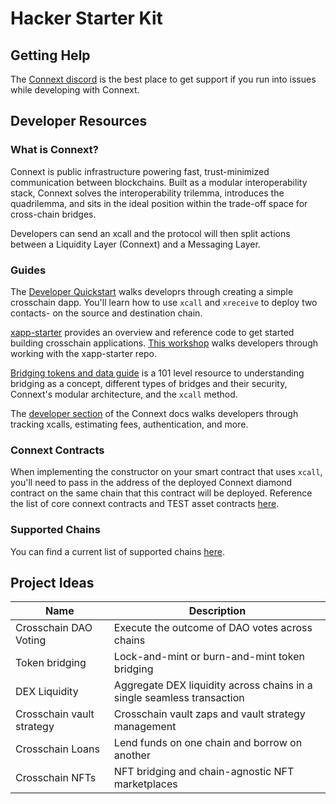 # Hacker Starter Kit

## Getting Help

The [Connext discord](https://discord.gg/7VVWguNx5J) is the best place to get support if you run into issues while developing with Connext. 

## Developer Resources

### What is Connext?

Connext is public infrastructure powering fast, trust-minimized communication between blockchains. Built as a modular interoperability stack, Connext solves the interoperability trilemma, introduces the quadrilemma, and sits in the ideal position within the trade-off space for cross-chain bridges.

Developers can send an xcall and the protocol will then split actions between a Liquidity Layer (Connext) and a Messaging Layer.

### Guides

The [Developer Quickstart](https://docs.connext.network/developers/quickstart) walks developrs through creating a simple crosschain dapp. You'll learn how to use `xcall` and `xreceive` to deploy two contacts- on the source and destination chain.

[xapp-starter](https://github.com/connext/xapp-starter) provides an overview and reference code to get started building crosschain applications. [This workshop](https://www.youtube.com/watch?v=a5vKOVCozqY) walks developers through working with the xapp-starter repo.

[Bridging tokens and data guide](https://ethglobal.com/guides/bridging-tokens-and-data-adzmk#introduction) is a 101 level resource to understanding bridging as a concept, different types of bridges and their security, Connext's modular architecture, and the `xcall` method.  

The [developer section](https://docs.connext.network/developers/intro) of the Connext docs walks developers through tracking xcalls, estimating fees, authentication, and more.

### Connext Contracts

When implementing the constructor on your smart contract that uses `xcall`, you'll need to pass in the address of the deployed Connext diamond contract on the same chain that this contract will be deployed. Reference the list of core connext contracts and TEST asset contracts [here](https://docs.connext.network/resources/deployments).

### Supported Chains

You can find a current list of supported chains [here](https://docs.connext.network/resources/supported-chains).

## Project Ideas

| Name | Description |
|---|---|
|  Crosschain DAO Voting | Execute the outcome of DAO votes across chains
|  Token bridging | Lock-and-mint or burn-and-mint token bridging
|  DEX Liquidity | Aggregate DEX liquidity across chains in a single seamless transaction |
|  Crosschain vault strategy| Crosschain vault zaps and vault strategy management|
|  Crosschain Loans | Lend funds on one chain and borrow on another|
|  Crosschain NFTs | NFT bridging and chain-agnostic NFT marketplaces|

